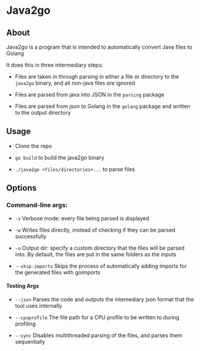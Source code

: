 # Java2go
## About

Java2go is a program that is intended to automatically convert Java files to Golang

It does this in three intermediary steps:

* Files are taken in through parsing in either a file or directory to the `java2go` binary, and all non-java files are ignored

* Files are parsed from java into JSON in the `parsing` package

* Files are parsed from json to Golang in the `golang` package and written to the output directory

## Usage

* Clone the repo

* `go build` to build the java2go binary

* `./java2go <files/directories>...` to parse files

## Options

### Command-line args:

* `-v` Verbose mode: every file being parsed is displayed

* `-w` Writes files directly, instead of checking if they can be parsed successfully

* `-o` Output dir: specify a custom directory that the files will be parsed into. By default, the files are put in the same folders as the inputs

* `--skip-imports` Skips the process of automatically adding imports for the generated files with goimports

#### Testing Args

* `--json` Parses the code and outputs the intemediary json format that the tool uses internally

* `--cpuprofile` The file path for a CPU profile to be written to during profiling

* `--sync` Disables multithreaded parsing of the files, and parses them sequentially
